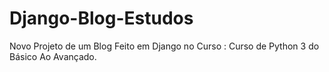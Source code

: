# Django-Blog-Estudos 
Novo Projeto de um Blog Feito em Django no Curso : Curso de Python 3 do Básico Ao Avançado. 
